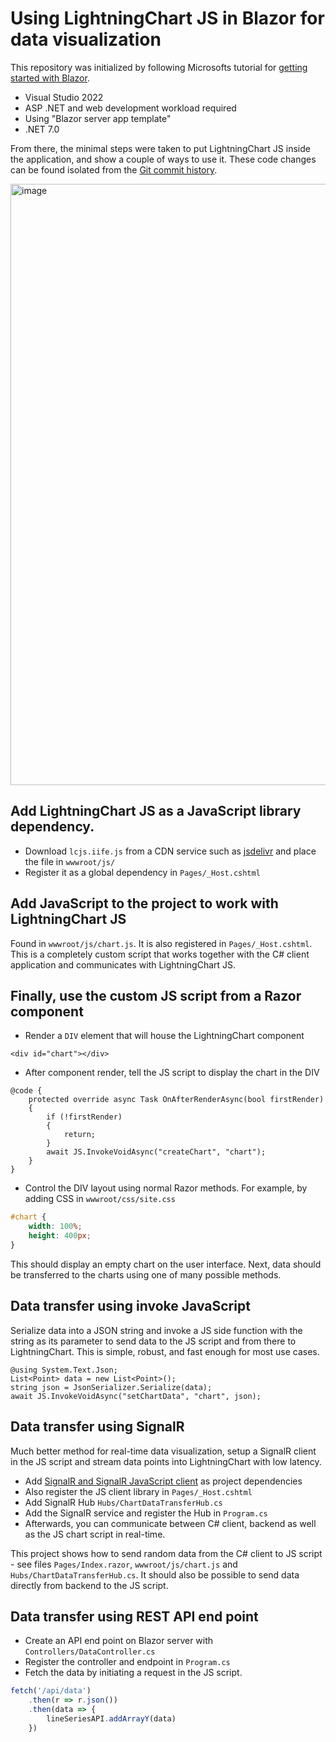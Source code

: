 # Using LightningChart JS in Blazor for data visualization

This repository was initialized by following Microsofts tutorial for [getting started with Blazor](https://dotnet.microsoft.com/en-us/learn/aspnet/blazor-tutorial/install).

- Visual Studio 2022
- ASP .NET and web development workload required
- Using "Blazor server app template"
- .NET 7.0

From there, the minimal steps were taken to put LightningChart JS inside the application, and show a couple of ways to use it.
These code changes can be found isolated from the [Git commit history](https://github.com/niiloArction/Blazor-x-LCJS-2023/commits/master).

<img width="962" alt="image" src="https://user-images.githubusercontent.com/55391673/236818054-57ac5573-ad0f-440b-a71b-ebacb0310716.png">

## Add LightningChart JS as a JavaScript library dependency.

- Download `lcjs.iife.js` from a CDN service such as [jsdelivr](https://www.jsdelivr.com/package/npm/@arction/lcjs) and place the file in `wwwroot/js/`
- Register it as a global dependency in `Pages/_Host.cshtml`

## Add JavaScript to the project to work with LightningChart JS

Found in `wwwroot/js/chart.js`. It is also registered in `Pages/_Host.cshtml`.
This is a completely custom script that works together with the C# client application and communicates with LightningChart JS.

## Finally, use the custom JS script from a Razor component

- Render a `DIV` element that will house the LightningChart component

`<div id="chart"></div>`

- After component render, tell the JS script to display the chart in the DIV

```
@code {
    protected override async Task OnAfterRenderAsync(bool firstRender)
    {
        if (!firstRender)
        {
            return;
        }
        await JS.InvokeVoidAsync("createChart", "chart");
    }
}
```

- Control the DIV layout using normal Razor methods. For example, by adding CSS in `wwwroot/css/site.css`

```css
#chart {
    width: 100%;
    height: 400px;
}
```

This should display an empty chart on the user interface.
Next, data should be transferred to the charts using one of many possible methods.

## Data transfer using invoke JavaScript

Serialize data into a JSON string and invoke a JS side function with the string as its parameter to send data to the JS script and from there to LightningChart.
This is simple, robust, and fast enough for most use cases.

```
@using System.Text.Json;
List<Point> data = new List<Point>();
string json = JsonSerializer.Serialize(data);
await JS.InvokeVoidAsync("setChartData", "chart", json);
```

## Data transfer using SignalR

Much better method for real-time data visualization, setup a SignalR client in the JS script and stream data points into LightningChart with low latency.

- Add [SignalR and SignalR JavaScript client](https://learn.microsoft.com/en-us/aspnet/core/tutorials/signalr?view=aspnetcore-7.0&tabs=visual-studio) as project dependencies
- Also register the JS client library in `Pages/_Host.cshtml`
- Add SignalR Hub `Hubs/ChartDataTransferHub.cs` 
- Add the SignalR service and register the Hub in `Program.cs`
- Afterwards, you can communicate between C# client, backend as well as the JS chart script in real-time.

This project shows how to send random data from the C# client to JS script - see files `Pages/Index.razor`, `wwwroot/js/chart.js` and `Hubs/ChartDataTransferHub.cs`.
It should also be possible to send data directly from backend to the JS script.

## Data transfer using REST API end point

- Create an API end point on Blazor server with `Controllers/DataController.cs`
- Register the controller and endpoint in `Program.cs`
- Fetch the data by initiating a request in the JS script.

```js
fetch('/api/data')
    .then(r => r.json())
    .then(data => {
        lineSeriesAPI.addArrayY(data)
    })
```

